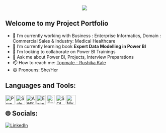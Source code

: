 <p align="center">

<br/>
    
<a href="https://github.com/rushika-kale">
    <img src="https://github-stats-alpha.vercel.app/api?username=rushika-kale&cc=22272e&tc=37BCF6&ic=fff&bc=0000">
</a>

</br>

## Welcome to my Project Portfolio

- 🔭 I’m currently working with Business : Enterprise Informatics, Domain : Commercial Sales & Industry: Medical Healthcare
- 🌱 I’m currently learning book <B>Expert Data Modelling in Power BI</B>
- 👯 I’m looking to collaborate on Power BI Trainings 
- 💬 Ask me about Power BI, Projects, Interview Preparations
- 📫 How to reach me: <a href="https://topmate.io/rushika_kale" target="blank">Topmate - Rushika Kale</a>
- 😄 Pronouns: She/Her

<!--
- 🔭 Graduated from Yeshwantrao Chavan College of Engineering, Nagpur
- 🌱 Business : Enterprise Informatics, Domain : Commercial Sales & Industry: Medical Healthcare
- 🥅 Goal for 2025: Deep dive and learn Cloud computing
- 📫 Connect with me at <a href="https://topmate.io/rushika_kale" target="blank">Topmate - Rushika Kale</a>
 - 🤔 I’m looking for help with ...
- ⚡ Fun fact: I didn't know what are YouTube and Facebook until I was 15! -->


## Languages and Tools:

<img align="left" alt="Power BI" width="30px" src="https://www.tekenable.ie/wp-content/uploads/2019/09/PowerBI-Icon-Transparent.png" />
<img align="left" alt="Salesforce" width="30px" src="https://upload.wikimedia.org/wikipedia/commons/thumb/f/f9/Salesforce.com_logo.svg/512px-Salesforce.com_logo.svg.png" />
<img align="left" alt="AWS" width="30px" src="https://logos-world.net/wp-content/uploads/2021/08/Amazon-Web-Services-AWS-Logo.png" />
<img align="left" alt="Excel" width="30px" src="https://www.shareicon.net/data/2016/06/24/618244_excel_2000x2000.png" />
<img align="left" alt="Google Sheets" width="26px" src="https://martechwithme.com/wp-content/uploads/2020/12/2000px-Google_Sheets_logo.svg.png" />
<img align="left" alt="SQL Server" width="30px" src="https://cdn.jsdelivr.net/gh/devicons/devicon@latest/icons/microsoftsqlserver/microsoftsqlserver-original-wordmark.svg" />
<img align="left" alt="MySQL" width="30px" src="https://cdn.jsdelivr.net/gh/devicons/devicon@latest/icons/mysql/mysql-original-wordmark.svg" />
<!-- <img align="left" alt="Jupyter Notebook" width="30px" src="https://cdn.jsdelivr.net/gh/devicons/devicon@latest/icons/jupyter/jupyter-original-wordmark.svg" />
<img align="left" alt="UiPath" width="30px" src="https://companieslogo.com/img/orig/PATH-4f96bcbf.png?t=1649160715" />
<img align="left" alt="AWS" width="30px" src="https://cdn.jsdelivr.net/gh/devicons/devicon@latest/icons/amazonwebservices/amazonwebservices-original-wordmark.svg" />
<img align="left" alt="VSCode" width="30px" src="https://cdn.jsdelivr.net/gh/devicons/devicon@latest/icons/vscode/vscode-original-wordmark.svg" />
<img align="left" alt="Visual Basic" width="30px" src="https://cdn.jsdelivr.net/gh/devicons/devicon@latest/icons/visualbasic/visualbasic-original.svg" />
<img align="left" alt="R" width="30px" src="https://cdn.jsdelivr.net/gh/devicons/devicon@latest/icons/r/r-original.svg" />
<img align="left" alt="Tableau" width="30px" src="https://www.svgrepo.com/download/354428/tableau-icon.svg" />
<img align="left" alt="PostgreSQL" width="30px" src="https://cdn.jsdelivr.net/gh/devicons/devicon@latest/icons/postgresql/postgresql-original.svg" />
<img align="left" alt="Azure SQL database" width="30px" src="https://cdn.jsdelivr.net/gh/devicons/devicon@latest/icons/azuresqldatabase/azuresqldatabase-original.svg" />
<img align="left" alt="SQLite" width="30px" src="https://cdn.jsdelivr.net/gh/devicons/devicon@latest/icons/sqlite/sqlite-original.svg" />
<img align="left" alt="Python" width="30px" src="https://cdn.jsdelivr.net/gh/devicons/devicon@latest/icons/python/python-original.svg" />
-->
<br />


## 🌐 Socials:
[![LinkedIn](https://img.shields.io/badge/LinkedIn-%230077B5.svg?logo=linkedin&logoColor=white)](https://www.linkedin.com/in/rushika-kale/) <!--[![Twitter](https://img.shields.io/badge/Twitter-%231DA1F2.svg?logo=Twitter&logoColor=white)](https://twitter.com/PushkarShinde16) [![Instagram](https://img.shields.io/badge/Instagram-%23E4405F.svg?logo=Instagram&logoColor=white)](https://www.instagram.com/pushkarshinde__/) 
-->
<br />

<!-- ## 📈 Git Stats

![](http://github-profile-summary-cards.vercel.app/api/cards/profile-details?username=PushkarShinde&theme=dracula) 
![](http://github-profile-summary-cards.vercel.app/api/cards/repos-per-language?username=PushkarShinde&theme=dracula) 
![](http://github-profile-summary-cards.vercel.app/api/cards/most-commit-language?username=PushkarShinde&theme=dracula)
-->


[website]: #
[course]: #
[twitter]: #
[youtube]: # 
[linkedin]: https://www.linkedin.com/in/rushika-kale/

